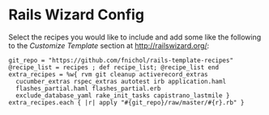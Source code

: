 # Rails Wizard Config

Select the recipes you would like to include and add some like the following to the
*Customize Template* section at <http://railswizard.org/>:

    git_repo = "https://github.com/fnichol/rails-template-recipes"
    @recipe_list = recipes ; def recipe_list; @recipe_list end
    extra_recipes = %w{ rvm git cleanup activerecord_extras
      cucumber_extras rspec_extras autotest irb application.haml
      flashes_partial.haml flashes_partial.erb
      exclude_database_yaml rake_init_tasks capistrano_lastmile }
    extra_recipes.each { |r| apply "#{git_repo}/raw/master/#{r}.rb" }

